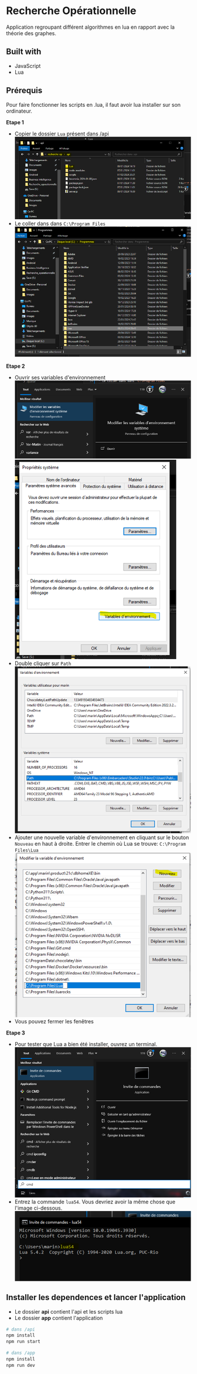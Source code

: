 # Recherche Opérationnelle

Application regroupant différent algorithmes en lua en rapport avec la théorie des graphes.

## Built with
* JavaScript
* Lua

## Prérequis

Pour faire fonctionner les scripts en .lua, il faut avoir lua installer sur son ordinateur.

**Etape 1**
* Copier le dossier `Lua` présent dans /api
![alt text](image-1.png)
* Le coller dans dans `C:\Program Files`
![alt text](image-2.png)

**Etape 2**
* Ouvrir ses variables d'environnement
![alt text](image.png)
![alt text](image-3.png)
* Double cliquer sur `Path`
![alt text](image-4.png)
* Ajouter une nouvelle variable d'environnement en cliquant sur le bouton `Nouveau` en haut à droite. Entrer le chemin où Lua se trouve: `C:\Program Files\Lua`
![alt text](image-5.png)
* Vous pouvez fermer les fenêtres

**Etape 3**
* Pour tester que Lua a bien été installer, ouvrez un terminal.
![alt text](image-6.png)
* Entrez la commande `lua54`. Vous devriez avoir la même chose que l'image ci-dessous.
![alt text](image-7.png)

## Installer les dependences et lancer l'application
* Le dossier **api** contient l'api et les scripts lua
* Le dossier **app** contient l'application
```bash
# dans /api
npm install
npm run start
```
```bash
# dans /app
npm install
npm run dev
```
